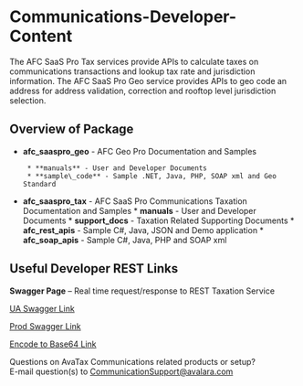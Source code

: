 # Communications-Developer-Content
The AFC SaaS Pro Tax services provide APIs to calculate taxes on communications transactions and lookup tax rate and jurisdiction information.
The AFC SaaS Pro Geo service provides APIs to geo code an address for address validation, correction and rooftop level jurisdiction selection.

## **Overview of Package**
* **afc\_saaspro\_geo** -  AFC Geo Pro Documentation and Samples

       * **manuals** - User and Developer Documents
       * **sample\_code** - Sample .NET, Java, PHP, SOAP xml and Geo Standard

* **afc\_saaspro\_tax** -  AFC SaaS Pro Communications Taxation Documentation and Samples
       * **manuals** -  User and Developer Documents
       * **support\_docs** - Taxation Related Supporting Documents
       * **afc\_rest\_apis** - Sample C#, Java, JSON and Demo application
       * **afc\_soap\_apis** - Sample C#, Java, PHP and SOAP xml

## **Useful Developer REST Links**
**Swagger Page** – Real time request/response to REST Taxation Service

[UA Swagger Link](https://communicationsua.avalara.net/API/AFCSaaSProTax)

[Prod Swagger Link](https://communications.avalara.net/API/AFCSaaSProTax)

[Encode to Base64 Link](https://www.base64encode.org/ )


Questions on AvaTax Communications related products or setup?  
E-mail question(s) to [CommunicationSupport@avalara.com](CommunicationSupport@avalara.com)
